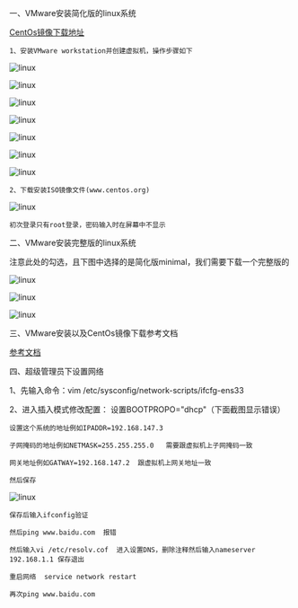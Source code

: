 一、VMware安装简化版的linux系统

[CentOs镜像下载地址](https://opsx.alibaba.com/mirror)

    1、安装VMware workstation并创建虚拟机，操作步骤如下
![linux](../picture/linux01.png)

![linux](../picture/linux02.png)

![linux](../picture/linux03.png)

![linux](../picture/linux04.png)

![linux](../picture/linux05.png)

![linux](../picture/linux06.png)

![linux](../picture/linux07.png)

    2、下载安装ISO镜像文件(www.centos.org)

![linux](../picture/linux08.png)

    初次登录只有root登录，密码输入时在屏幕中不显示

二、VMware安装完整版的linux系统

注意此处的勾选，且下图中选择的是简化版minimal，我们需要下载一个完整版的

![linux](../picture/VM1.png)

![linux](../picture/VM2.png)

![linux](../picture/VM3.png)

三、VMware安装以及CentOs镜像下载参考文档

[参考文档](https://blog.csdn.net/weixin_40067052/article/details/79346698)


四、超级管理员下设置网络

1、先输入命令：vim /etc/sysconfig/network-scripts/ifcfg-ens33

2、进入插入模式修改配置：
    设置BOOTPROPO="dhcp"（下面截图显示错误）

    设置这个系统的地址例如IPADDR=192.168.147.3

    子网掩码的地址例如NETMASK=255.255.255.0   需要跟虚拟机上子网掩码一致

    网关地址例如GATWAY=192.168.147.2  跟虚拟机上网关地址一致

    然后保存

![linux](../picture/IP01.png)

    保存后输入ifconfig验证

    然后ping www.baidu.com  报错

    然后输入vi /etc/resolv.cof  进入设置DNS，删除注释然后输入nameserver 192.168.1.1 保存退出

    重启网络  service network restart

    再次ping www.baidu.com

    

   






